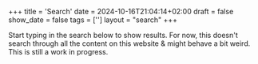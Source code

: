 +++
title = 'Search'
date = 2024-10-16T21:04:14+02:00
draft = false
show_date = false
tags = ['']
layout = "search"
+++

Start typing in the search below to show results. For now, this doesn't search through all the content on this website & might behave a bit weird. This is still a work in progress.